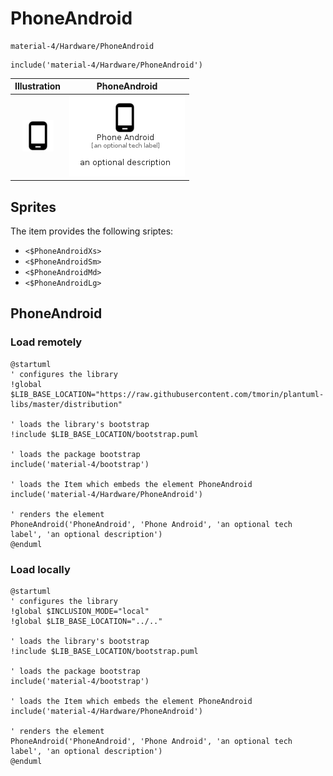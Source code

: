 # PhoneAndroid


```text
material-4/Hardware/PhoneAndroid
```

```text
include('material-4/Hardware/PhoneAndroid')
```



| Illustration | PhoneAndroid |
| :---: | :---: |
| ![illustration for Illustration](../../material-4/Hardware/PhoneAndroid.png) | ![illustration for PhoneAndroid](../../material-4/Hardware/PhoneAndroid.Local.png) |



## Sprites
The item provides the following sriptes:

- `<$PhoneAndroidXs>`
- `<$PhoneAndroidSm>`
- `<$PhoneAndroidMd>`
- `<$PhoneAndroidLg>`





## PhoneAndroid

### Load remotely
```plantuml
@startuml
' configures the library
!global $LIB_BASE_LOCATION="https://raw.githubusercontent.com/tmorin/plantuml-libs/master/distribution"

' loads the library's bootstrap
!include $LIB_BASE_LOCATION/bootstrap.puml

' loads the package bootstrap
include('material-4/bootstrap')

' loads the Item which embeds the element PhoneAndroid
include('material-4/Hardware/PhoneAndroid')

' renders the element
PhoneAndroid('PhoneAndroid', 'Phone Android', 'an optional tech label', 'an optional description')
@enduml
```

### Load locally
```plantuml
@startuml
' configures the library
!global $INCLUSION_MODE="local"
!global $LIB_BASE_LOCATION="../.."

' loads the library's bootstrap
!include $LIB_BASE_LOCATION/bootstrap.puml

' loads the package bootstrap
include('material-4/bootstrap')

' loads the Item which embeds the element PhoneAndroid
include('material-4/Hardware/PhoneAndroid')

' renders the element
PhoneAndroid('PhoneAndroid', 'Phone Android', 'an optional tech label', 'an optional description')
@enduml
```

